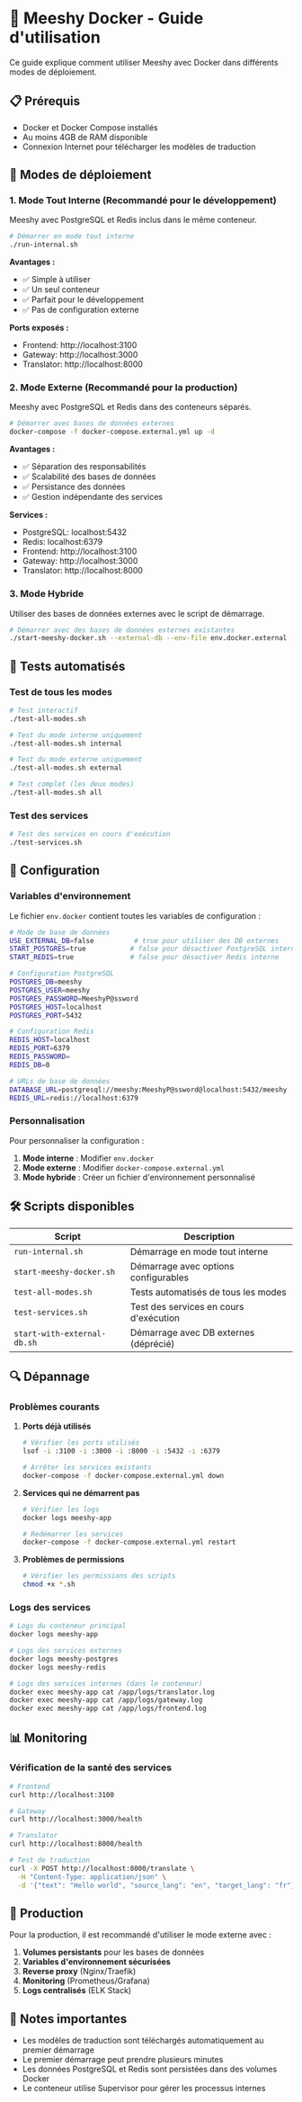 # 🐳 Meeshy Docker - Guide d'utilisation

Ce guide explique comment utiliser Meeshy avec Docker dans différents modes de déploiement.

## 📋 Prérequis

- Docker et Docker Compose installés
- Au moins 4GB de RAM disponible
- Connexion Internet pour télécharger les modèles de traduction

## 🚀 Modes de déploiement

### 1. Mode Tout Interne (Recommandé pour le développement)

Meeshy avec PostgreSQL et Redis inclus dans le même conteneur.

```bash
# Démarrer en mode tout interne
./run-internal.sh
```

**Avantages :**
- ✅ Simple à utiliser
- ✅ Un seul conteneur
- ✅ Parfait pour le développement
- ✅ Pas de configuration externe

**Ports exposés :**
- Frontend: http://localhost:3100
- Gateway: http://localhost:3000
- Translator: http://localhost:8000

### 2. Mode Externe (Recommandé pour la production)

Meeshy avec PostgreSQL et Redis dans des conteneurs séparés.

```bash
# Démarrer avec bases de données externes
docker-compose -f docker-compose.external.yml up -d
```

**Avantages :**
- ✅ Séparation des responsabilités
- ✅ Scalabilité des bases de données
- ✅ Persistance des données
- ✅ Gestion indépendante des services

**Services :**
- PostgreSQL: localhost:5432
- Redis: localhost:6379
- Frontend: http://localhost:3100
- Gateway: http://localhost:3000
- Translator: http://localhost:8000

### 3. Mode Hybride

Utiliser des bases de données externes avec le script de démarrage.

```bash
# Démarrer avec des bases de données externes existantes
./start-meeshy-docker.sh --external-db --env-file env.docker.external
```

## 🧪 Tests automatisés

### Test de tous les modes

```bash
# Test interactif
./test-all-modes.sh

# Test du mode interne uniquement
./test-all-modes.sh internal

# Test du mode externe uniquement
./test-all-modes.sh external

# Test complet (les deux modes)
./test-all-modes.sh all
```

### Test des services

```bash
# Test des services en cours d'exécution
./test-services.sh
```

## 🔧 Configuration

### Variables d'environnement

Le fichier `env.docker` contient toutes les variables de configuration :

```bash
# Mode de base de données
USE_EXTERNAL_DB=false          # true pour utiliser des DB externes
START_POSTGRES=true           # false pour désactiver PostgreSQL interne
START_REDIS=true              # false pour désactiver Redis interne

# Configuration PostgreSQL
POSTGRES_DB=meeshy
POSTGRES_USER=meeshy
POSTGRES_PASSWORD=MeeshyP@ssword
POSTGRES_HOST=localhost
POSTGRES_PORT=5432

# Configuration Redis
REDIS_HOST=localhost
REDIS_PORT=6379
REDIS_PASSWORD=
REDIS_DB=0

# URLs de base de données
DATABASE_URL=postgresql://meeshy:MeeshyP@ssword@localhost:5432/meeshy
REDIS_URL=redis://localhost:6379
```

### Personnalisation

Pour personnaliser la configuration :

1. **Mode interne** : Modifier `env.docker`
2. **Mode externe** : Modifier `docker-compose.external.yml`
3. **Mode hybride** : Créer un fichier d'environnement personnalisé

## 🛠️ Scripts disponibles

| Script | Description |
|--------|-------------|
| `run-internal.sh` | Démarrage en mode tout interne |
| `start-meeshy-docker.sh` | Démarrage avec options configurables |
| `test-all-modes.sh` | Tests automatisés de tous les modes |
| `test-services.sh` | Test des services en cours d'exécution |
| `start-with-external-db.sh` | Démarrage avec DB externes (déprécié) |

## 🔍 Dépannage

### Problèmes courants

1. **Ports déjà utilisés**
   ```bash
   # Vérifier les ports utilisés
   lsof -i :3100 -i :3000 -i :8000 -i :5432 -i :6379
   
   # Arrêter les services existants
   docker-compose -f docker-compose.external.yml down
   ```

2. **Services qui ne démarrent pas**
   ```bash
   # Vérifier les logs
   docker logs meeshy-app
   
   # Redémarrer les services
   docker-compose -f docker-compose.external.yml restart
   ```

3. **Problèmes de permissions**
   ```bash
   # Vérifier les permissions des scripts
   chmod +x *.sh
   ```

### Logs des services

```bash
# Logs du conteneur principal
docker logs meeshy-app

# Logs des services externes
docker logs meeshy-postgres
docker logs meeshy-redis

# Logs des services internes (dans le conteneur)
docker exec meeshy-app cat /app/logs/translator.log
docker exec meeshy-app cat /app/logs/gateway.log
docker exec meeshy-app cat /app/logs/frontend.log
```

## 📊 Monitoring

### Vérification de la santé des services

```bash
# Frontend
curl http://localhost:3100

# Gateway
curl http://localhost:3000/health

# Translator
curl http://localhost:8000/health

# Test de traduction
curl -X POST http://localhost:8000/translate \
  -H "Content-Type: application/json" \
  -d '{"text": "Hello world", "source_lang": "en", "target_lang": "fr"}'
```

## 🚀 Production

Pour la production, il est recommandé d'utiliser le mode externe avec :

1. **Volumes persistants** pour les bases de données
2. **Variables d'environnement sécurisées**
3. **Reverse proxy** (Nginx/Traefik)
4. **Monitoring** (Prometheus/Grafana)
5. **Logs centralisés** (ELK Stack)

## 📝 Notes importantes

- Les modèles de traduction sont téléchargés automatiquement au premier démarrage
- Le premier démarrage peut prendre plusieurs minutes
- Les données PostgreSQL et Redis sont persistées dans des volumes Docker
- Le conteneur utilise Supervisor pour gérer les processus internes
